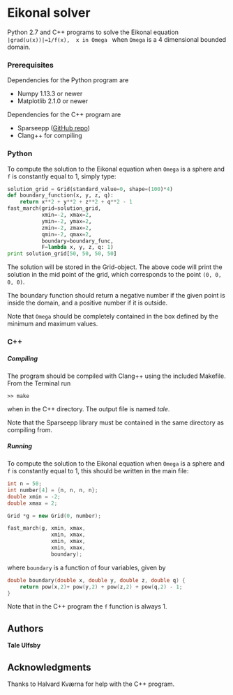 # Eikonal solver

Python 2.7 and C++ programs to solve the Eikonal equation ``|grad(u(x))|=1/f(x),  x in Omega `` when ``Omega`` is a 4 dimensional bounded domain.

### Prerequisites

Dependencies for the Python program are
- Numpy 1.13.3 or newer
- Matplotlib 2.1.0 or newer

Dependencies for the C++ program are
- Sparseepp ([GitHub repo](https://github.com/greg7mdp/sparsepp))
- Clang++ for compiling

### Python
To compute the solution to the Eikonal equation when ``Omega`` is a sphere and ``f`` is constantly equal to 1, simply type:
```python
solution_grid = Grid(standard_value=0, shape=(100)*4)
def boundary_function(x, y, z, q):
    return x**2 + y**2 + z**2 + q**2 - 1
fast_march(grid=solution_grid,
           xmin=-2, xmax=2,
           ymin=-2, ymax=2,
           zmin=-2, zmax=2,
           qmin=-2, qmax=2,
           boundary=boundary_func,
           F=lambda x, y, z, q: 1)
print solution_grid[50, 50, 50, 50]
```
The solution will be stored in the Grid-object. The above code will print the solution in the mid point of the grid, which corresponds to the point ``(0, 0, 0, 0)``.

The boundary function should return a negative number if the given point is inside the domain, and a positive number if it is outside.

Note that ``Omega`` should be completely contained in the box defined by the minimum and maximum values.

### C++
##### Compiling
The program should be compiled with Clang++ using the included Makefile. From the Terminal run
```
>> make
```
when in the C++ directory. The output file is named *tale*.

Note that the Sparseepp library must be contained in the same directory as compiling from.

##### Running
To compute the solution to the Eikonal equation when ``Omega`` is a sphere and ``f`` is constantly equal to 1, this should be written in the main file:
```C++
int n = 50;
int number[4] = {n, n, n, n};
double xmin = -2;
double xmax = 2;

Grid *g = new Grid(0, number);

fast_march(g, xmin, xmax,
              xmin, xmax,
              xmin, xmax,
              xmin, xmax,
              boundary);
```
where `boundary` is a function of four variables, given by
```C++
double boundary(double x, double y, double z, double q) {
    return pow(x,2)+ pow(y,2) + pow(z,2) + pow(q,2) - 1;
}
```

Note that in the C++ program the ``f`` function is always 1.

## Authors

**Tale Ulfsby**

## Acknowledgments

Thanks to Halvard Kværna for help with the C++ program.